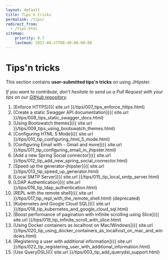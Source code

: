 ```yaml
---
layout: default
title: Tips'n tricks
permalink: /tips/
redirect_from:
  - /tips.html
sitemap:
    priority: 0.7
    lastmod: 2017-04-27T08:40:00-00:00
---
```


# <i class="fa fa-cogs"></i> Tips'n tricks

This section contains __user-submitted tips'n tricks__ on using JHipster.

_If you want to contribute, don't hesitate to send us a Pull Request with your tips on our [GitHub repository](https://github.com/jhipster/jhipster.github.io)._

1. [Enforce HTTPS]({{ site.url }}/tips/007_tips_enforce_https.html)
2. [Create a static Swagger API documentation]({{ site.url }}/tips/008_tips_static_swagger_docs.html)
3. [Using Bootswatch themes]({{ site.url }}/tips/009_tips_using_bootswatch_themes.html)
4. [Configuring HTML 5 Mode]({{ site.url }}/tips/010_tip_configuring_html_5_mode.html)
5. [Configuring Email with - Gmail and more]({{ site.url }}/tips/011_tip_configuring_email_in_jhipster.html)
6. [Add a new Spring Social connector]({{ site.url }}/tips/012_tip_add_new_spring_social_connector.html)
7. [Speed up the generator-jhipster]({{ site.url }}/tips/013_tip_speed_up_generator.html)
8. [Local SMTP Server]({{ site.url }}/tips/015_tip_local_smtp_server.html)
9. [LDAP Authentication]({{ site.url }}/tips/016_tip_ldap_authentication.html)
10. [REPL with the remote shell]({{ site.url }}/tips/017_tip_repl_with_the_remote_shell.html) (deprecated)
11. [Kubernetes and Google Cloud SQL]({{ site.url }}/tips/018_tip_kubernetes_and_google_cloud_sql.html)
12. [Boost performance of pagination with infinite scrolling using Slice]({{ site.url }}/tips/019_tip_infinite_scroll_with_slice.html)
13. [Using Docker containers as localhost on Mac/Windows]({{ site.url }}/tips/020_tip_using_docker_containers_as_localhost_on_mac_and_windows.html)
14. [Registering a user with additional information]({{ site.url }}/tips/022_tip_registering_user_with_additional_information.html)
15. [Use QueryDSL]({{ site.url }}/tips/003_tip_add_querydsl_support.html)
